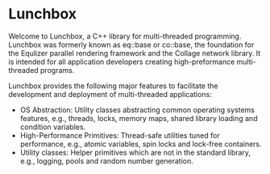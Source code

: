 # Lunchbox

Welcome to Lunchbox, a C++ library for multi-threaded
programming. Lunchbox was formerly known as eq::base or co::base, the
foundation for the Equlizer parallel rendering framework and the Collage
network library. It is intended for all application developers creating
high-preformance multi-threaded programs.


Lunchbox provides the following major features to facilitate the
development and deployment of multi-threaded applications:
* OS Abstraction: Utility classes abstracting common operating systems
  features, e.g., threads, locks, memory maps, shared library loading
  and condition variables.
* High-Performance Primitives: Thread-safe utilities tuned for
  performance, e.g., atomic variables, spin locks and lock-free
  containers.
* Utility classes: Helper primitives which are not in the standard
  library, e.g., logging, pools and random number generation.

